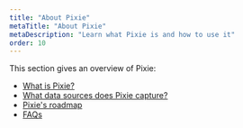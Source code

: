 ```yaml
---
title: "About Pixie"
metaTitle: "About Pixie"
metaDescription: "Learn what Pixie is and how to use it"
order: 10
---
```


This section gives an overview of Pixie:

- [What is Pixie?](/about-pixie/what-is-pixie)
- [What data sources does Pixie capture?](/about-pixie/data-sources)
- [Pixie's roadmap](/about-pixie/roadmap)
- [FAQs](/about-pixie/product-faqs)
